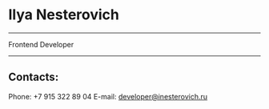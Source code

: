 # Ilya Nesterovich
*****
Frontend Developer
*****
## Contacts:

Phone: +7 915 322 89 04
E-mail: developer@inesterovich.ru
